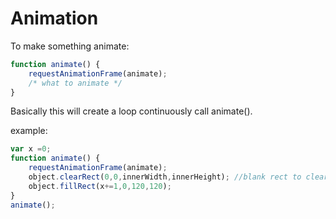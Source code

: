 # Animation

To make something animate:

```javascript
function animate() {
    requestAnimationFrame(animate);
    /* what to animate */
}
```

Basically this will create a loop continuously call animate().

example:

```javascript
var x =0;
function animate() {
    requestAnimationFrame(animate);
    object.clearRect(0,0,innerWidth,innerHeight); //blank rect to clear;
    object.fillRect(x+=1,0,120,120);
}
animate();
```

